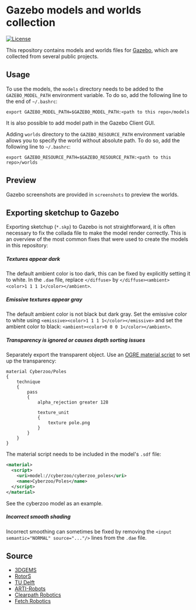 # Gazebo models and worlds collection
[![License](https://img.shields.io/badge/license-GPLv3-blue)](https://opensource.org/licenses/GPL-3.0)

This repository contains models and worlds files for [Gazebo](http://gazebosim.org/), which are collected from several public projects.

## Usage
To use the models, the `models` directory needs to be added to the `GAZEBO_MODEL_PATH` environment variable. To do so, add the following line to the end of `~/.bashrc`:
```
export GAZEBO_MODEL_PATH=$GAZEBO_MODEL_PATH:<path to this repo>/models
```
It is also possible to add model path in the Gazebo Client GUI.

Adding `worlds` directory to the `GAZEBO_RESOURCE_PATH` environment variable allows you to specify the world without absolute path. To do so, add the following line to `~/.bashrc`:
```
export GAZEBO_RESOURCE_PATH=$GAZEBO_RESOURCE_PATH:<path to this repo>/worlds
```

## Preview
Gazebo screenshots are provided in `screenshots` to preview the worlds.

## Exporting sketchup to Gazebo
Exporting sketchup (`*.skp`) to Gazebo is not straightforward, it is often necessary to fix the collada file to make the model render correctly. This is an overview of the most common fixes that were used to create the models in this repository:

##### Textures appear dark
The default ambient color is too dark, this can be fixed by explicitly setting it to white.  In the `.dae` file, replace `</diffuse>` by `</diffuse><ambient><color>1 1 1 1</color></ambient>`.

##### Emissive textures appear gray
The default ambient color is not black but dark gray. Set the emissive color to white using `<emissive><color>1 1 1 1</color></emissive>` and set the ambient color to black: `<ambient><color>0 0 0 1</color></ambient>`.

##### Transparency is ignored or causes depth sorting issues
Separately export the transparent object. Use an [OGRE material script](https://ogrecave.github.io/ogre/api/1.10/_material-_scripts.html) to set up the transparency:
```
material Cyberzoo/Poles
{
	technique
	{
		pass
		{
			alpha_rejection greater 128
			
			texture_unit
			{
				texture pole.png
			}
		}
	}
}

```
The material script needs to be included in the model's `.sdf` file:
```xml
<material>
  <script>
    <uri>model://cyberzoo/cyberzoo_poles</uri>
    <name>Cyberzoo/Poles</name>
  </script>
</material>
```
See the cyberzoo model as an example.

##### Incorrect smooth shading
Incorrect smoothing can sometimes be fixed by removing the `<input semantic="NORMAL" source="..."/>` lines from the `.dae` file.

## Source
 - [3DGEMS](http://data.nvision2.eecs.yorku.ca/3DGEMS/)
 - [RotorS](https://github.com/ethz-asl/rotors_simulator)
 - [TU Delft](https://github.com/tudelft/gazebo_models)
 - [ARTI-Robots](https://github.com/ARTI-Robots/gazebo_worlds)
 - [Clearpath Robotics](https://github.com/clearpathrobotics/cpr_gazebo)
 - [Fetch Robotics](https://github.com/fetchrobotics/fetch_gazebo)

